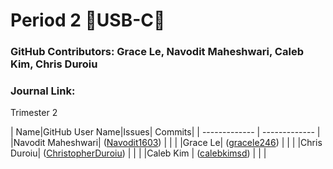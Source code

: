 # Period 2  🔋USB-C🔋
### GitHub Contributors: Grace Le, Navodit Maheshwari, Caleb Kim, Chris Duroiu
### Journal Link:
Trimester 2 

| Name|GitHub User Name|Issues| Commits|
| ------------- | ------------- |
|Navodit Maheshwari| ([Navodit1603](https://github.com/Navodit1603))  | | |
|Grace Le| ([gracele246](https://github.com/gracele246))  | | |
|Chris Duroiu| ([ChristopherDuroiu](https://github.com/ChristopherDuroiu)) | | |
|Caleb Kim | ([calebkimsd](https://github.com/calebkimsd)) | | |
